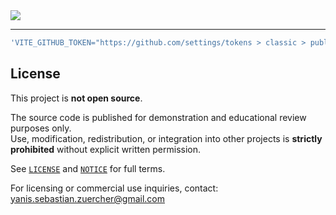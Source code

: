 <img src="https://sola.ysz.life/og-image.png" />

---

```powershell
'VITE_GITHUB_TOKEN="https://github.com/settings/tokens > classic > public_repo"' | Out-File -Encoding UTF8 -NoNewline .env.local
```

## License

This project is **not open source**.

The source code is published for demonstration and educational review purposes only.  
Use, modification, redistribution, or integration into other projects is **strictly prohibited** without explicit written permission.

See [`LICENSE`](./LICENSE) and [`NOTICE`](./NOTICE) for full terms.

For licensing or commercial use inquiries, contact: [yanis.sebastian.zuercher@gmail.com](mailto:yanis.sebastian.zuercher@gmail.com)
